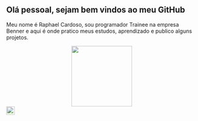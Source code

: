 ## Olá pessoal, sejam bem vindos ao meu GitHub 

 Meu nome é Raphael Cardoso, sou programador Trainee na empresa Benner e aqui é onde pratico meus estudos, aprendizado e publico alguns projetos.

  <div align="center">
    <a href="https://github.com/RaphaelCardoso123">
    <img height="160em" src="https://github-readme-stats-sigma-five.vercel.app/api/top-langs/?username=RaphaelCardoso123&layout=compact&langs_count=7&theme=gotham"/>
  </div>


 <a href="https://www.linkedin.com/in/raphaelcardosolink/">
  <img align="left" alt="Abhishek's LinkedIN" width="22px" src="https://raw.githubusercontent.com/peterthehan/peterthehan/master/assets/linkedin.svg" />
 </a>
 
<!--
**RaphaelCardoso123/RaphaelCardoso123** is a ✨ _special_ ✨ repository because its `README.md` (this file) appears on your GitHub profile.

Here are some ideas to get you started:

- 🔭 I’m currently working on ...
- 🌱 I’m currently learning ...
- 👯 I’m looking to collaborate on ...
- 🤔 I’m looking for help with ...
- 💬 Ask me about ...
- 📫 How to reach me: ...
- 😄 Pronouns: ...
- ⚡ Fun fact: ...
-->

